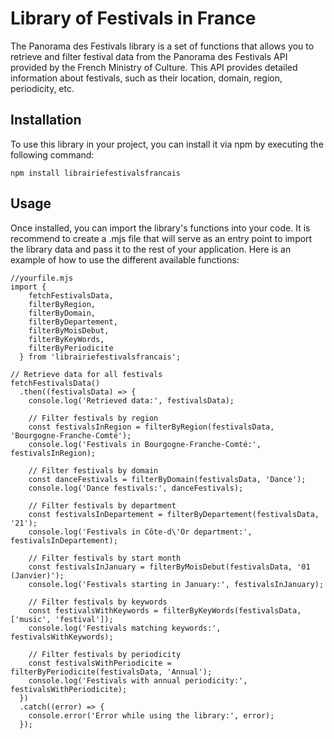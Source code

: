 # Library of Festivals in France

The Panorama des Festivals library is a set of functions that allows you to retrieve and filter festival data from the Panorama des Festivals API provided by the French Ministry of Culture. This API provides detailed information about festivals, such as their location, domain, region, periodicity, etc.

## Installation
To use this library in your project, you can install it via npm by executing the following command:

```
npm install librairiefestivalsfrancais
```

## Usage
Once installed, you can import the library's functions into your code. It is recommend to create a .mjs file that will serve as an entry point to import the library data and pass it to the rest of your application. Here is an example of how to use the different available functions:

```
//yourfile.mjs
import {
    fetchFestivalsData,
    filterByRegion,
    filterByDomain,
    filterByDepartement,
    filterByMoisDebut,
    filterByKeyWords,
    filterByPeriodicite
  } from 'librairiefestivalsfrancais';
  
// Retrieve data for all festivals
fetchFestivalsData()
  .then((festivalsData) => {
    console.log('Retrieved data:', festivalsData);

    // Filter festivals by region
    const festivalsInRegion = filterByRegion(festivalsData, 'Bourgogne-Franche-Comté');
    console.log('Festivals in Bourgogne-Franche-Comté:', festivalsInRegion);

    // Filter festivals by domain
    const danceFestivals = filterByDomain(festivalsData, 'Dance');
    console.log('Dance festivals:', danceFestivals);

    // Filter festivals by department
    const festivalsInDepartement = filterByDepartement(festivalsData, '21');
    console.log('Festivals in Côte-d\'Or department:', festivalsInDepartement);

    // Filter festivals by start month
    const festivalsInJanuary = filterByMoisDebut(festivalsData, '01 (Janvier)');
    console.log('Festivals starting in January:', festivalsInJanuary);

    // Filter festivals by keywords
    const festivalsWithKeywords = filterByKeyWords(festivalsData, ['music', 'festival']);
    console.log('Festivals matching keywords:', festivalsWithKeywords);

    // Filter festivals by periodicity
    const festivalsWithPeriodicite = filterByPeriodicite(festivalsData, 'Annual');
    console.log('Festivals with annual periodicity:', festivalsWithPeriodicite);
  })
  .catch((error) => {
    console.error('Error while using the library:', error);
  });

```